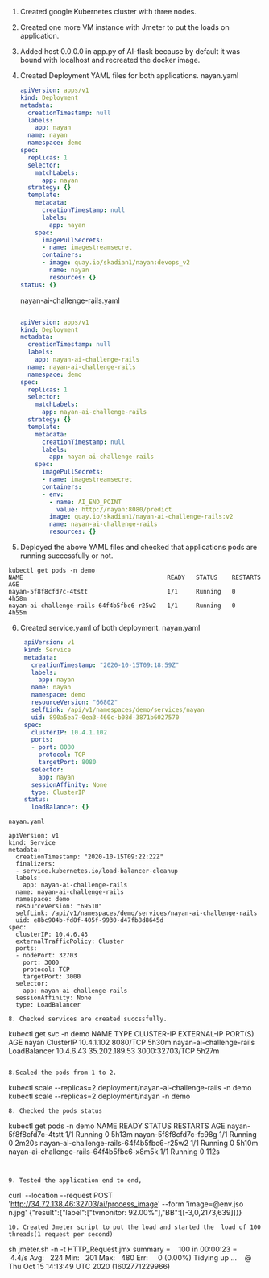 1. Created google Kubernetes cluster with three nodes.
2. Created one more VM instance with Jmeter to put the loads on application.
3. Added host 0.0.0.0 in app.py of AI-flask because by default it was bound with localhost and recreated the docker image.
4. Created Deployment YAML files for both applications.
  nayan.yaml
   ```yaml
   apiVersion: apps/v1
   kind: Deployment
   metadata:
     creationTimestamp: null
     labels:
       app: nayan
     name: nayan
     namespace: demo
   spec:
     replicas: 1
     selector:
       matchLabels:
         app: nayan
     strategy: {}
     template:
       metadata:
         creationTimestamp: null
         labels:
           app: nayan
       spec:
         imagePullSecrets:
         - name: imagestreamsecret
         containers:
         - image: quay.io/skadian1/nayan:devops_v2
           name: nayan
           resources: {}
   status: {}
   ```
   nayan-ai-challenge-rails.yaml
   ```yaml
   
   apiVersion: apps/v1
   kind: Deployment
   metadata:
     creationTimestamp: null
     labels:
       app: nayan-ai-challenge-rails
     name: nayan-ai-challenge-rails
     namespace: demo
   spec:
     replicas: 1
     selector:
       matchLabels:
         app: nayan-ai-challenge-rails
     strategy: {}
     template:
       metadata:
         creationTimestamp: null
         labels:
           app: nayan-ai-challenge-rails
       spec:
         imagePullSecrets:
         - name: imagestreamsecret
         containers:
         - env:
           - name: AI_END_POINT
             value: http://nayan:8080/predict
           image: quay.io/skadian1/nayan-ai-challenge-rails:v2
           name: nayan-ai-challenge-rails
           resources: {}
   ```
   
   
5. Deployed the above YAML files and checked that applications pods are running successfully or not.
```
kubectl get pods -n demo
NAME                                        READY   STATUS    RESTARTS   AGE
nayan-5f8f8cfd7c-4tstt                      1/1     Running   0          4h58m
nayan-ai-challenge-rails-64f4b5fbc6-r25w2   1/1     Running   0          4h55m
```
6. Created service.yaml of both deployment.
   nayan.yaml
   ```yaml
    apiVersion: v1
    kind: Service
    metadata:
      creationTimestamp: "2020-10-15T09:18:59Z"
      labels:
        app: nayan
      name: nayan
      namespace: demo
      resourceVersion: "66802"
      selfLink: /api/v1/namespaces/demo/services/nayan
      uid: 890a5ea7-0ea3-460c-b08d-3871b6027570
    spec:
      clusterIP: 10.4.1.102
      ports:
      - port: 8080
        protocol: TCP
        targetPort: 8080
      selector:
        app: nayan
      sessionAffinity: None
      type: ClusterIP
    status:
      loadBalancer: {}
  ```    
 nayan.yaml
 ```
    apiVersion: v1
    kind: Service
    metadata:
      creationTimestamp: "2020-10-15T09:22:22Z"
      finalizers:
      - service.kubernetes.io/load-balancer-cleanup
      labels:
        app: nayan-ai-challenge-rails
      name: nayan-ai-challenge-rails
      namespace: demo
      resourceVersion: "69510"
      selfLink: /api/v1/namespaces/demo/services/nayan-ai-challenge-rails
      uid: e8bc904b-fd8f-405f-9930-d47fb8d8645d
    spec:
      clusterIP: 10.4.6.43
      externalTrafficPolicy: Cluster
      ports:
      - nodePort: 32703
        port: 3000
        protocol: TCP
        targetPort: 3000
      selector:
        app: nayan-ai-challenge-rails
      sessionAffinity: None
      type: LoadBalancer	
```
8. Checked services are created succssfully.
```
kubectl get svc -n demo
NAME                       TYPE           CLUSTER-IP   EXTERNAL-IP     PORT(S)          AGE
nayan                      ClusterIP      10.4.1.102   <none>          8080/TCP         5h30m
nayan-ai-challenge-rails   LoadBalancer   10.4.6.43    35.202.189.53   3000:32703/TCP   5h27m
```

8.Scaled the pods from 1 to 2.
```
kubectl scale --replicas=2 deployment/nayan-ai-challenge-rails -n demo
kubectl scale --replicas=2 deployment/nayan -n demo
```
8. Checked the pods status
```
kubectl get pods -n demo 
NAME                                        READY   STATUS    RESTARTS   AGE
nayan-5f8f8cfd7c-4tstt                      1/1     Running   0          5h13m
nayan-5f8f8cfd7c-fc98g                      1/1     Running   0          2m20s
nayan-ai-challenge-rails-64f4b5fbc6-r25w2   1/1     Running   0          5h10m
nayan-ai-challenge-rails-64f4b5fbc6-x8m5k   1/1     Running   0          112s
```


9. Tested the application end to end,
```
curl  --location --request POST 'http://34.72.138.46:32703/ai/process_image' --form 'image=@env.jso
n.jpg'
{"result":{"label":["tvmonitor: 92.00%"],"BB":[[-3,0,2173,639]]}}
```
10. Created Jmeter script to put the load and started the  load of 100 threads(1 request per second) 
```
sh jmeter.sh -n -t HTTP_Request.jmx
summary =    100 in 00:00:23 =    4.4/s Avg:   224 Min:   201 Max:   480 Err:     0 (0.00%)
Tidying up ...    @ Thu Oct 15 14:13:49 UTC 2020 (1602771229966)
```

